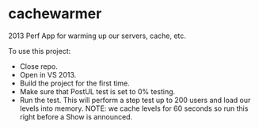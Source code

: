 # cachewarmer
2013 Perf App for warming up our servers, cache, etc.

To use this project:
- Close repo.
- Open in VS 2013.
- Build the project for the first time.
- Make sure that PostUL test is set to 0% testing.
- Run the test. This will perform a step test up to 200 users and load our levels into memory.
NOTE: we cache levels for 60 seconds so run this right before a Show is announced.